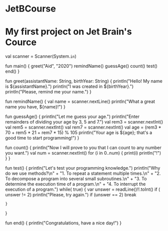 # JetBCourse
# My first project on Jet Brain's Cource
val scanner = Scanner(System.`in`)

fun main() {
    greet("Aid", "2020")
    remindName()
    guessAge()
    count()
    test()
    end()
}

fun greet(assistantName: String, birthYear: String) {
    println("Hello! My name is ${assistantName}.")
    println("I was created in ${birthYear}.")
    println("Please, remind me your name.")
}

fun remindName() {
    val name = scanner.nextLine()
    println("What a great name you have, ${name}!")
}

fun guessAge() {
    println("Let me guess your age.")
    println("Enter remainders of dividing your age by 3, 5 and 7.")
    val rem3 = scanner.nextInt()
    val rem5 = scanner.nextInt()
    val rem7 = scanner.nextInt()
    val age = (rem3 * 70 + rem5 * 21 + rem7 * 15) % 105
    println("Your age is ${age}; that's a good time to start programming!")
}

fun count() {
    println("Now I will prove to you that I can count to any number you want.")
    val num = scanner.nextInt()
    for (i in 0..num) {
        print(i)
        println("!")
    }
}

fun test() {
    println("Let's test your programming knowledge.")
    println("Why do we use methods?\n" +
            "1. To repeat a statement multiple times.\n" +
            "2. To decompose a program into several small subroutines.\n" +
            "3. To determine the execution time of a program.\n" +
            "4. To interrupt the execution of a program.")
    while( true) {
        var unswer = readLine()!!.toInt()
        if ( unswer != 2) println("Please, try again.")
        if (unswer == 2) break

    }
}

fun end() {
    println("Congratulations, have a nice day!")
}
